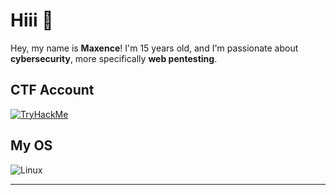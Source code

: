 # Hiii 👋

Hey, my name is **Maxence**! I'm 15 years old, and I'm passionate about **cybersecurity**, more specifically **web pentesting**.

## CTF Account
[![TryHackMe](https://tryhackme-badges.s3.amazonaws.com/wakm)](https://tryhackme.com/p/wakm)


## My OS
![Linux](https://img.shields.io/badge/Linux-EndeavourOS-informational?style=for-the-badge&logo=linux&logoColor=white)


---
